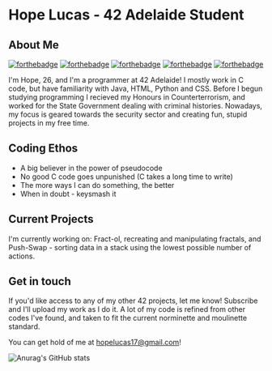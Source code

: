 # Hope Lucas - 42 Adelaide Student

## About Me

[![forthebadge](https://forthebadge.com/images/badges/made-with-c.svg)](https://forthebadge.com) [![forthebadge](https://forthebadge.com/images/badges/it-works-why.svg)](https://forthebadge.com) [![forthebadge](https://forthebadge.com/images/badges/built-with-resentment.svg)](https://forthebadge.com) [![forthebadge](https://forthebadge.com/images/badges/compatibility-club-penguin.svg)](https://forthebadge.com) [![forthebadge](https://forthebadge.com/images/badges/powered-by-pull-requests.svg)](https://forthebadge.com)


I'm Hope, 26, and I'm a programmer at 42 Adelaide! I mostly work in C code, but have familiarity with Java, HTML, Python and CSS. Before I begun studying programming I recieved my Honours in Counterterrorism, and worked for the State Government dealing with criminal histories. Nowadays, my focus is geared towards the security sector and creating fun, stupid projects in my free time.

## Coding Ethos
- A big believer in the power of pseudocode
- No good C code goes unpunished (C takes a long time to write)
- The more ways I can do something, the better
- When in doubt - keysmash it

## Current Projects

I'm currently working on: Fract-ol, recreating and manipulating fractals, and Push-Swap - sorting data in a stack using the lowest possible number of actions.

## Get in touch

If you'd like access to any of my other 42 projects, let me know! Subscribe and I'll upload my work as I do it. A lot of my code is refined from other codes I've found, and taken to fit the current norminette and moulinette standard.

You can get hold of me at hopelucas17@gmail.com!

![Anurag's GitHub stats](https://github-readme-stats.vercel.app/api?username=hopelucas&theme=dracula)



<!--
**hopelucas/hopelucas** is a ✨ _special_ ✨ repository because its `README.md` (this file) appears on your GitHub profile.

Here are some ideas to get you started:

- 🔭 I’m currently working on ...
- 🌱 I’m currently learning ...
- 👯 I’m looking to collaborate on ...
- 🤔 I’m looking for help with ...
- 💬 Ask me about ...
- 📫 How to reach me: ...
- 😄 Pronouns: ...
- ⚡ Fun fact: ...
-->
